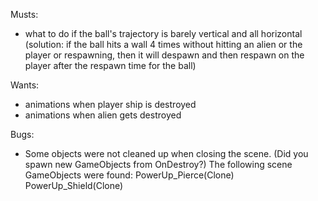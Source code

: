 Musts:

* what to do if the ball's trajectory is barely vertical and all horizontal (solution: if the ball hits a wall 4 times without hitting an alien or the player or respawning, then it will despawn and then respawn on the player after the respawn time for the ball)

Wants:

* animations when player ship is destroyed
* animations when alien gets destroyed




Bugs:

* Some objects were not cleaned up when closing the scene. (Did you spawn new GameObjects from OnDestroy?) The following scene GameObjects were found: PowerUp_Pierce(Clone) PowerUp_Shield(Clone)
